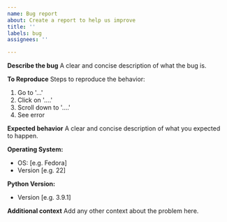```yaml
---
name: Bug report
about: Create a report to help us improve
title: ''
labels: bug
assignees: ''

---
```


**Describe the bug**
A clear and concise description of what the bug is.

**To Reproduce**
Steps to reproduce the behavior:
1. Go to '...'
2. Click on '....'
3. Scroll down to '....'
4. See error

**Expected behavior**
A clear and concise description of what you expected to happen.

**Operating System:**
 - OS: [e.g. Fedora]
 - Version [e.g. 22]

**Python Version:**
 - Version [e.g. 3.9.1]

**Additional context**
Add any other context about the problem here.
